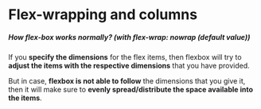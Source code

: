 # Flex-wrapping and columns

##### How flex-box works normally?  (with flex-wrap: nowrap (default value))
If you **specify the dimensions** for the flex items, then flexbox will try to **adjust the items with the respective dimensions** that you have provided.  

But in case, **flexbox is not able to follow** the dimensions that you give it, then it will make sure to **evenly spread/distribute the space available into the items**.
